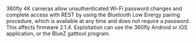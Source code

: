 360fly 4K cameras allow unauthenticated Wi-Fi password changes and complete access with REST by using the Bluetooth Low Energy pairing procedure, which is available at any time and does not require a password. This affects firmware 2.1.4. Exploitation can use the 360fly Android or iOS application, or the BlueZ gatttool program.